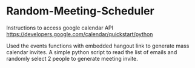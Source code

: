 # Random-Meeting-Scheduler


 Instructions to access google calendar API 
https://developers.google.com/calendar/quickstart/python

Used the events functions with embedded hangout link to generate mass calendar invites.
A simple python script to read the list of emails and randomly select 2 people to generate meeting invite. 
